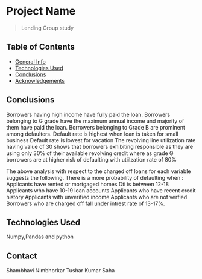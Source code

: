 # Project Name
>Lending Group study


## Table of Contents
* [General Info](#general-information)
* [Technologies Used](#technologies-used)
* [Conclusions](#conclusions)
* [Acknowledgements](#acknowledgements)

<!-- You don't have to answer all the questions - just the ones relevant to your project. -->

## Conclusions
Borrowers having high income have fully paid the loan.
Borrowers belonging to G grade have the maximum annual income and majority of them have paid the loan.
Borrowers belonging to Grade B are prominent among defaulters.
Default rate is highest when loan is taken for small business
Default rate is lowest for vacation
The revolving line utilization rate having value of 30 shows that borrowers exhibiting responsible as they are using only 30% of their available revolving credit where as grade G borrowers are at higher risk of defaulting with utiilzation rate of 80%

The above analysis with respect to the charged off loans for each variable suggests the following. There is a more probability of defaulting when :
Applicants have rented or mortgaged homes
Dti is between 12-18
Applicants who have 10-19 loan accounts
Applicants who have recent credit history
Applicants with unverified income
Applicants who are not verfied
Borrowers who are charged off fall under intrest rate of 13-17%.
<!-- You don't have to answer all the questions - just the ones relevant to your project. -->


## Technologies Used
Numpy,Pandas and python

<!-- As the libraries versions keep on changing, it is recommended to mention the version of library used in this project -->

## Contact
Shambhavi Nimbhorkar
Tushar Kumar Saha


<!-- Optional -->
<!-- ## License -->
<!-- This project is open source and available under the [... License](). -->

<!-- You don't have to include all sections - just the one's relevant to your project -->